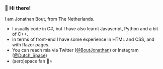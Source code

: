 ### 👋 Hi there!
I am Jonathan Bout, from The Netherlands.
- I usually code in C#, but I have also learnt Javascript, Python and a bit of C++.
- In terms of front-end I have some experience in HTML and CSS, and with Razor pages.
- You can reach mia via Twitter ([@BoutJonathan](https://twitter.com/BoutJonathan)) or Instagram ([@Dutch_Space](https://www.instagram.com/dutch_space/))
- (aero)space fan :rocket::star:

<!---
DutchAerospace/DutchAerospace is a ✨ special ✨ repository because its `README.md` (this file) appears on your GitHub profile.
You can click the Preview link to take a look at your changes.
--->
